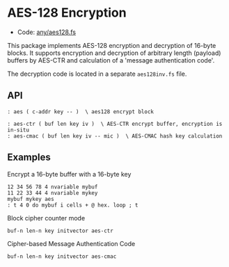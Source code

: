 # AES-128 Encryption

[code]: any/aes128.fs ()
* Code: <a href="https://github.com/jeelabs/embello/tree/master/explore/1608-forth/flib/any/aes128.fs">any/aes128.fs</a>

This package implements AES-128 encryption and decryption of 16-byte blocks. It
supports encryption and decryption of arbitrary length (payload) buffers by
AES-CTR and calculation of a 'message authentication code'.

The decryption code is located in a separate `aes128inv.fs` file.

## API

[defs]: <> (aes)
```
: aes ( c-addr key -- )  \ aes128 encrypt block
```

[defs]: <> (aes-ctr aes-cmac)
```
: aes-ctr ( buf len key iv )  \ AES-CTR encrypt buffer, encryption is in-situ
: aes-cmac ( buf len key iv -- mic )  \ AES-CMAC hash key calculation
```

## Examples

Encrypt a 16-byte buffer with a 16-byte key

    12 34 56 78 4 nvariable mybuf
    11 22 33 44 4 nvariable mykey
    mybuf mykey aes
    : t 4 0 do mybuf i cells + @ hex. loop ; t

Block cipher counter mode

    buf-n len-n key initvector aes-ctr

Cipher-based Message Authentication Code

    buf-n len-n key initvector aes-cmac
